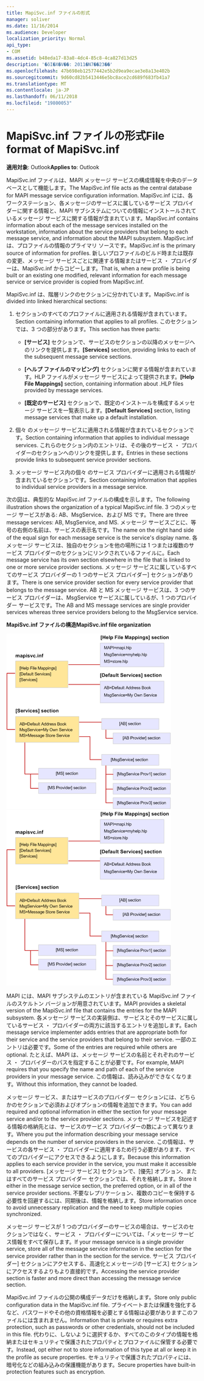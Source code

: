 ```yaml
---
title: MapiSvc.inf ファイルの形式
manager: soliver
ms.date: 11/16/2014
ms.audience: Developer
localization_priority: Normal
api_type:
- COM
ms.assetid: b48eda17-83a8-4dc4-85c8-4ca827d13d25
description: '�ŏI�X�V��: 2011�N7��23��'
ms.openlocfilehash: 47b698eb12577442e5b2d9ea9ecae3e8a13e402b
ms.sourcegitcommit: 9d60cd82b5413446e5bc8ace2cd689f683fb41a7
ms.translationtype: MT
ms.contentlocale: ja-JP
ms.lasthandoff: 06/11/2018
ms.locfileid: "19800053"
---
```

# <a name="file-format-of-mapisvcinf"></a><span data-ttu-id="c91a0-103">MapiSvc.inf ファイルの形式</span><span class="sxs-lookup"><span data-stu-id="c91a0-103">File format of MapiSvc.inf</span></span>

<span data-ttu-id="c91a0-104">**適用対象**: Outlook</span><span class="sxs-lookup"><span data-stu-id="c91a0-104">**Applies to**: Outlook</span></span> 
  
<span data-ttu-id="c91a0-105">MapiSvc.inf ファイルは、MAPI メッセージ サービスの構成情報を中央のデータベースとして機能します。</span><span class="sxs-lookup"><span data-stu-id="c91a0-105">The MapiSvc.inf file acts as the central database for MAPI message service configuration information.</span></span> <span data-ttu-id="c91a0-106">MapiSvc.inf には、各ワークステーション、各メッセージのサービスに属しているサービス プロバイダーに関する情報と、MAPI サブシステムについての情報にインストールされているメッセージ サービスに関する情報が含まれています。</span><span class="sxs-lookup"><span data-stu-id="c91a0-106">MapiSvc.inf contains information about each of the message services installed on the workstation, information about the service providers that belong to each message service, and information about the MAPI subsystem.</span></span> <span data-ttu-id="c91a0-107">MapiSvc.inf は、プロファイルの情報のプライマリ ソースです。</span><span class="sxs-lookup"><span data-stu-id="c91a0-107">MapiSvc.inf is the primary source of information for profiles.</span></span> <span data-ttu-id="c91a0-108">新しいプロファイルのビルド時または既存の変更、メッセージ サービスごとに関連する情報またはサービス ・ プロバイダーは、MapiSvc.inf からコピーします。</span><span class="sxs-lookup"><span data-stu-id="c91a0-108">That is, when a new profile is being built or an existing one modified, relevant information for each message service or service provider is copied from MapiSvc.inf.</span></span> 
  
<span data-ttu-id="c91a0-109">MapiSvc.inf は、階層リンクのセクションに分かれています。</span><span class="sxs-lookup"><span data-stu-id="c91a0-109">MapiSvc.inf is divided into linked hierarchical sections:</span></span>
  
1. <span data-ttu-id="c91a0-110">セクションのすべてのプロファイルに適用される情報が含まれています。</span><span class="sxs-lookup"><span data-stu-id="c91a0-110">Section containing information that applies to all profiles.</span></span> <span data-ttu-id="c91a0-111">このセクションでは、3 つの部分があります。</span><span class="sxs-lookup"><span data-stu-id="c91a0-111">This section has three parts:</span></span>
    
   - <span data-ttu-id="c91a0-112">**[サービス]** セクションで、サービスのセクションの以降のメッセージへのリンクを提供します。</span><span class="sxs-lookup"><span data-stu-id="c91a0-112">**[Services]** section, providing links to each of the subsequent message service sections.</span></span> 
    
   - <span data-ttu-id="c91a0-113">**[ヘルプ ファイルのマッピング]** セクションに関する情報が含まれています。HLP ファイルがメッセージ サービスによって提供されます。</span><span class="sxs-lookup"><span data-stu-id="c91a0-113">**[Help File Mappings]** section, containing information about .HLP files provided by message services.</span></span> 
    
   - <span data-ttu-id="c91a0-114">**[既定のサービス]** セクションで、既定のインストールを構成するメッセージ サービスを一覧表示します。</span><span class="sxs-lookup"><span data-stu-id="c91a0-114">**[Default Services]** section, listing message services that make up a default installation.</span></span> 
    
2. <span data-ttu-id="c91a0-115">個々 のメッセージ サービスに適用される情報が含まれているセクションです。</span><span class="sxs-lookup"><span data-stu-id="c91a0-115">Section containing information that applies to individual message services.</span></span> <span data-ttu-id="c91a0-116">これらのセクション内のエントリは、その後のサービス ・ プロバイダーのセクションへのリンクを提供します。</span><span class="sxs-lookup"><span data-stu-id="c91a0-116">Entries in these sections provide links to subsequent service provider sections.</span></span>
    
3. <span data-ttu-id="c91a0-117">メッセージ サービス内の個々 のサービス プロバイダーに適用される情報が含まれているセクションです。</span><span class="sxs-lookup"><span data-stu-id="c91a0-117">Section containing information that applies to individual service providers in a message service.</span></span>
    
<span data-ttu-id="c91a0-118">次の図は、典型的な MapiSvc.inf ファイルの構成を示します。</span><span class="sxs-lookup"><span data-stu-id="c91a0-118">The following illustration shows the organization of a typical MapiSvc.inf file.</span></span> <span data-ttu-id="c91a0-119">3 つのメッセージ サービスがある: AB、MsgService、および MS です。</span><span class="sxs-lookup"><span data-stu-id="c91a0-119">There are three message services: AB, MsgService, and MS.</span></span> <span data-ttu-id="c91a0-120">メッセージ サービスごとに、等号の右側の名前は、サービスの表示名です。</span><span class="sxs-lookup"><span data-stu-id="c91a0-120">The name on the right hand side of the equal sign for each message service is the service's display name.</span></span> <span data-ttu-id="c91a0-121">各メッセージ サービスは、独自のセクションを他の場所には 1 つまたは複数のサービス プロバイダーのセクションにリンクされているファイルに。</span><span class="sxs-lookup"><span data-stu-id="c91a0-121">Each message service has its own section elsewhere in the file that is linked to one or more service provider sections.</span></span> <span data-ttu-id="c91a0-122">メッセージ サービスに属しているすべてのサービス プロバイダーの 1 つのサービス プロバイダー] セクションがあります。</span><span class="sxs-lookup"><span data-stu-id="c91a0-122">There is one service provider section for every service provider that belongs to the message service.</span></span> <span data-ttu-id="c91a0-123">AB と MS メッセージ サービスは、3 つのサービス プロバイダーは、MsgService サービスに属しているが、1 つのプロバイダー サービスです。</span><span class="sxs-lookup"><span data-stu-id="c91a0-123">The AB and MS message services are single provider services whereas three service providers belong to the MsgService service.</span></span>
  
<span data-ttu-id="c91a0-124">**MapiSvc.inf ファイルの構造**</span><span class="sxs-lookup"><span data-stu-id="c91a0-124">**MapiSvc.inf file organization**</span></span>
  
<span data-ttu-id="c91a0-125">![MapiSvc.inf ファイルの編成](media/amapi_30.gif "MapiSvc.inf ファイルの編成")</span><span class="sxs-lookup"><span data-stu-id="c91a0-125">![MapiSvc.inf file organization](media/amapi_30.gif "MapiSvc.inf file organization")</span></span>
  
<span data-ttu-id="c91a0-126">MAPI には、MAPI サブシステムのエントリが含まれている MapiSvc.inf ファイルのスケルトン バージョンが用意されています。</span><span class="sxs-lookup"><span data-stu-id="c91a0-126">MAPI provides a skeletal version of the MapiSvc.inf file that contains the entries for the MAPI subsystem.</span></span> <span data-ttu-id="c91a0-127">各メッセージ サービスの実装側は、サービスとそのサービスに属しているサービス ・ プロバイダーの両方に該当するエントリを追加します。</span><span class="sxs-lookup"><span data-stu-id="c91a0-127">Each message service implementer adds entries that are appropriate both for their service and the service providers that belong to their service.</span></span> <span data-ttu-id="c91a0-128">一部のエントリは必要です。</span><span class="sxs-lookup"><span data-stu-id="c91a0-128">Some of the entries are required while others are optional.</span></span> <span data-ttu-id="c91a0-129">たとえば、MAPI は、メッセージ サービスの名前とそれぞれのサービス ・ プロバイダーのパスを指定することが必要です。</span><span class="sxs-lookup"><span data-stu-id="c91a0-129">For example, MAPI requires that you specify the name and path of each of the service providers in your message service.</span></span> <span data-ttu-id="c91a0-130">この情報は、読み込みができなくなります。</span><span class="sxs-lookup"><span data-stu-id="c91a0-130">Without this information, they cannot be loaded.</span></span>
  
<span data-ttu-id="c91a0-131">メッセージ サービス、またはサービスのプロバイダー セクションには、どちらかのセクションで必須およびオプションの情報を追加できます。</span><span class="sxs-lookup"><span data-stu-id="c91a0-131">You can add required and optional information in either the section for your message service and/or to the service provider sections.</span></span> <span data-ttu-id="c91a0-132">メッセージ サービスを記述する情報の格納先とは、サービスのサービス プロバイダーの数によって異なります。</span><span class="sxs-lookup"><span data-stu-id="c91a0-132">Where you put the information describing your message service depends on the number of service providers in the service.</span></span> <span data-ttu-id="c91a0-133">この情報は、サービスの各サービス ・ プロバイダーに適用するため行う必要があります、すべてのプロバイダーにアクセスできるようにします。</span><span class="sxs-lookup"><span data-stu-id="c91a0-133">Because this information applies to each service provider in the service, you must make it accessible to all providers.</span></span> <span data-ttu-id="c91a0-134">[メッセージ サービス] セクションで、[優先] オプション、またはすべてのサービス プロバイダー セクションでは、それを格納します。</span><span class="sxs-lookup"><span data-stu-id="c91a0-134">Store it either in the message service section, the preferred option, or in all of the service provider sections.</span></span> <span data-ttu-id="c91a0-135">不要なレプリケーション、複数のコピーを保持する必要性を回避するには、同期後は、情報を格納します。</span><span class="sxs-lookup"><span data-stu-id="c91a0-135">Store information once to avoid unnecessary replication and the need to keep multiple copies synchronized.</span></span>
  
<span data-ttu-id="c91a0-136">メッセージ サービスが 1 つのプロバイダーのサービスの場合は、サービスのセクションではなく、サービス ・ プロバイダーについては、「メッセージ サービス情報をすべて保存します。</span><span class="sxs-lookup"><span data-stu-id="c91a0-136">If your message service is a single provider service, store all of the message service information in the section for the service provider rather than in the section for the service.</span></span> <span data-ttu-id="c91a0-137">サービス プロバイダー] セクションにアクセスする、高速化とメッセージの [サービス] セクションにアクセスするよりもより直接的です。</span><span class="sxs-lookup"><span data-stu-id="c91a0-137">Accessing the service provider section is faster and more direct than accessing the message service section.</span></span> 
  
<span data-ttu-id="c91a0-138">MapiSvc.inf ファイルの公開の構成データだけを格納します。</span><span class="sxs-lookup"><span data-stu-id="c91a0-138">Store only public configuration data in the MapiSvc.inf file.</span></span> <span data-ttu-id="c91a0-139">プライベートまたは保護を強化するなど、パスワードやその他の資格情報を必要とする情報は必要がありますこのファイルには含まれません。</span><span class="sxs-lookup"><span data-stu-id="c91a0-139">Information that is private or requires extra protection, such as passwords or other credentials, should not be included in this file.</span></span> <span data-ttu-id="c91a0-140">代わりに、しないように選択するか、すべてのこのタイプの情報を格納またはセキュリティで保護されたプロパティとプロファイルに保管する必要です。</span><span class="sxs-lookup"><span data-stu-id="c91a0-140">Instead, opt either not to store information of this type at all or keep it in the profile as secure properties.</span></span> <span data-ttu-id="c91a0-141">セキュリティで保護されたプロパティには、暗号化などの組み込みの保護機能があります。</span><span class="sxs-lookup"><span data-stu-id="c91a0-141">Secure properties have built-in protection features such as encryption.</span></span>
  

